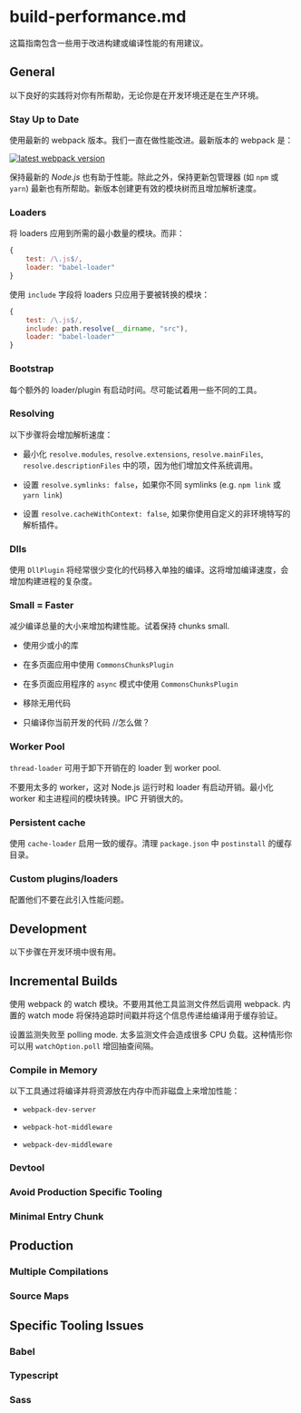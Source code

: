# build-performance.md

这篇指南包含一些用于改进构建或编译性能的有用建议。

## General

以下良好的实践将对你有所帮助，无论你是在开发环境还是在生产环境。

### Stay Up to Date

使用最新的 webpack 版本。我们一直在做性能改进。最新版本的 webpack 是：

[![latest webpack version](https://img.shields.io/npm/v/webpack.svg?label=webpack&style=flat-square&maxAge=3600)](https://github.com/webpack/webpack/releases)

保持最新的 *Node.js* 也有助于性能。除此之外，保持更新包管理器 (如 `npm` 或 `yarn`) 最新也有所帮助。新版本创建更有效的模块树而且增加解析速度。

### Loaders

将 loaders 应用到所需的最小数量的模块。而非：

```js
{
    test: /\.js$/,
    loader: "babel-loader"
}
```

使用 `include` 字段将 loaders 只应用于要被转换的模块：

```js
{
    test: /\.js$/,
    include: path.resolve(__dirname, "src"),
    loader: "babel-loader"
}
```

### Bootstrap

每个额外的 loader/plugin 有启动时间。尽可能试着用一些不同的工具。

### Resolving

以下步骤将会增加解析速度：

- 最小化 `resolve.modules`, `resolve.extensions`, `resolve.mainFiles`, `resolve.descriptionFiles` 中的项，因为他们增加文件系统调用。

- 设置 `resolve.symlinks: false`，如果你不同 symlinks (e.g. `npm link` 或 `yarn link`)

- 设置 `resolve.cacheWithContext: false`, 如果你使用自定义的非环境特写的解析插件。

### Dlls

使用 `DllPlugin` 将经常很少变化的代码移入单独的编译。这将增加编译速度，会增加构建进程的复杂度。

### Small = Faster

减少编译总量的大小来增加构建性能。试着保持 chunks small.

- 使用少或小的库

- 在多页面应用中使用 `CommonsChunksPlugin`

- 在多页面应用程序的 `async` 模式中使用 `CommonsChunksPlugin`

- 移除无用代码

- 只编译你当前开发的代码 //怎么做？

### Worker Pool

`thread-loader` 可用于卸下开销在的 loader 到 worker pool.

不要用太多的 worker，这对 Node.js 运行时和 loader 有启动开销。最小化 worker 和主进程间的模块转换。IPC 开销很大的。

### Persistent cache

使用 `cache-loader` 启用一致的缓存。清理 `package.json` 中 `postinstall` 的缓存目录。

### Custom plugins/loaders

配置他们不要在此引入性能问题。

## Development

以下步骤在开发环境中很有用。

## Incremental Builds

使用 webpack 的 watch 模块。不要用其他工具监测文件然后调用 webpack. 内置的 watch mode 将保持追踪时间戳并将这个信息传递给编译用于缓存验证。

设置监测失败至 polling mode. 太多监测文件会造成很多 CPU 负载。这种情形你可以用 `watchOption.poll` 增回抽查间隔。

### Compile in Memory

以下工具通过将编译并将资源放在内存中而非磁盘上来增加性能：

- `webpack-dev-server`

- `webpack-hot-middleware`

- `webpack-dev-middleware`

### Devtool

### Avoid Production Specific Tooling

### Minimal Entry Chunk

## Production

### Multiple Compilations

### Source Maps

## Specific Tooling Issues

### Babel

### Typescript

### Sass

